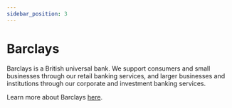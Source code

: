 ```yaml
---
sidebar_position: 3
---
```


# Barclays

Barclays is a British universal bank. We support consumers and small businesses through our retail banking services, and larger businesses and institutions through our corporate and investment banking services.

Learn more about Barclays [here](https://home.barclays/who-we-are/).